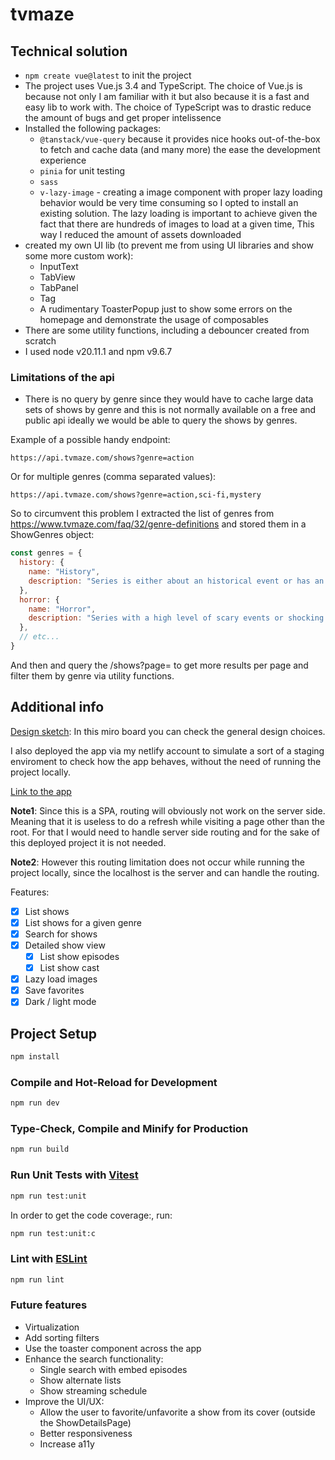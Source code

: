 # tvmaze

## Technical solution

- `npm create vue@latest` to init the project
- The project uses Vue.js 3.4 and TypeScript. The choice of Vue.js is because not only I am familiar with it but also because it is a fast and easy lib to work with. The choice of TypeScript was to drastic reduce the amount of bugs and get proper intelissence
- Installed the following packages:
  - `@tanstack/vue-query` because it provides nice hooks out-of-the-box to fetch and cache data (and many more) the ease the development experience
  - `pinia` for unit testing
  - `sass`
  - `v-lazy-image` - creating a image component with proper lazy loading behavior would be very time consuming so I opted to install an existing solution. The lazy loading is important to achieve given the fact that there are hundreds of images to load at a given time, This way I reduced the amount of assets downloaded
- created my own UI lib (to prevent me from using UI libraries and show some more custom work):
  - InputText
  - TabView
  - TabPanel
  - Tag
  - A rudimentary ToasterPopup just to show some errors on the homepage and demonstrate the usage of composables
- There are some utility functions, including a debouncer created from scratch
- I used node v20.11.1 and npm v9.6.7


### Limitations of the api

- There is no query by genre since they would have to cache large data sets of shows by genre and this is not normally available on a free and public api
  ideally we would be able to query the shows by genres.

Example of a possible handy endpoint:

```text
https://api.tvmaze.com/shows?genre=action
```

Or for multiple genres (comma separated values):

```text
https://api.tvmaze.com/shows?genre=action,sci-fi,mystery
```

So to circumvent this problem I extracted the list of genres from https://www.tvmaze.com/faq/32/genre-definitions and stored them in a ShowGenres object:

```js
const genres = {
  history: {
    name: "History",
    description: "Series is either about an historical event or has an historical setting.",
  },
  horror: {
    name: "Horror",
    description: "Series with a high level of scary events or shocking content.",
  },
  // etc...
}
```

And then and query the /shows?page=<pageNumber> to get more results per page and filter them by genre via utility functions.

## Additional info

[Design sketch](https://miro.com/app/board/uXjVNgnQVSY=/?share_link_id=556408622827): In this miro board you can check the general design choices.

I also deployed the app via my netlify account to simulate a sort of a staging enviroment to check how the app behaves, without the need of running the project locally.

[Link to the app](https://staging-tvmaze.netlify.app/)

**Note1**: Since this is a SPA, routing will obviously not work on the server side. Meaning that it is useless to do a refresh while visiting a page other than the root. For that I would need to handle server side routing and for the sake of this deployed project it is not needed.

**Note2**: However this routing limitation does not occur while running the project locally, since the localhost is the server and can handle the routing.

Features:

- [X] List shows
- [X] List shows for a given genre
- [X] Search for shows
- [X] Detailed show view
  - [X] List show episodes
  - [X] List show cast
- [X] Lazy load images
- [X] Save favorites
- [X] Dark / light mode

## Project Setup

```sh
npm install
```

### Compile and Hot-Reload for Development

```sh
npm run dev
```

### Type-Check, Compile and Minify for Production

```sh
npm run build
```

### Run Unit Tests with [Vitest](https://vitest.dev/)

```sh
npm run test:unit
```

In order to get the code coverage:, run:

```sh
npm run test:unit:c
```

### Lint with [ESLint](https://eslint.org/)

```sh
npm run lint
```

### Future features

- Virtualization
- Add sorting filters
- Use the toaster component across the app
- Enhance the search functionality:
  - Single search with embed episodes
  - Show alternate lists
  - Show streaming schedule
- Improve the UI/UX:
  - Allow the user to favorite/unfavorite a show from its cover (outside the ShowDetailsPage)
  - Better responsiveness
  - Increase a11y
  
